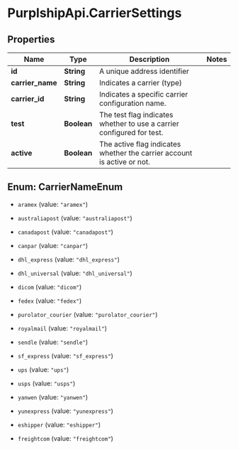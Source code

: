 # PurplshipApi.CarrierSettings

## Properties

Name | Type | Description | Notes
------------ | ------------- | ------------- | -------------
**id** | **String** | A unique address identifier | 
**carrier_name** | **String** | Indicates a carrier (type) | 
**carrier_id** | **String** | Indicates a specific carrier configuration name. | 
**test** | **Boolean** |  The test flag indicates whether to use a carrier configured for test.   | 
**active** | **Boolean** |  The active flag indicates whether the carrier account is active or not.   | 



## Enum: CarrierNameEnum


* `aramex` (value: `"aramex"`)

* `australiapost` (value: `"australiapost"`)

* `canadapost` (value: `"canadapost"`)

* `canpar` (value: `"canpar"`)

* `dhl_express` (value: `"dhl_express"`)

* `dhl_universal` (value: `"dhl_universal"`)

* `dicom` (value: `"dicom"`)

* `fedex` (value: `"fedex"`)

* `purolator_courier` (value: `"purolator_courier"`)

* `royalmail` (value: `"royalmail"`)

* `sendle` (value: `"sendle"`)

* `sf_express` (value: `"sf_express"`)

* `ups` (value: `"ups"`)

* `usps` (value: `"usps"`)

* `yanwen` (value: `"yanwen"`)

* `yunexpress` (value: `"yunexpress"`)

* `eshipper` (value: `"eshipper"`)

* `freightcom` (value: `"freightcom"`)




